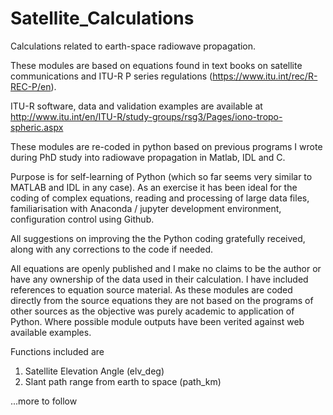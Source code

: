 # Satellite_Calculations
Calculations related to earth-space radiowave propagation.

These modules are based on equations found in text books on satellite communications and ITU-R P series regulations (https://www.itu.int/rec/R-REC-P/en).

ITU-R software, data and validation examples are available at http://www.itu.int/en/ITU-R/study-groups/rsg3/Pages/iono-tropo-spheric.aspx

These modules are re-coded in python based on previous programs I wrote during PhD study into radiowave propagation in Matlab, IDL and C. 

Purpose is for self-learning of Python (which so far seems very similar to MATLAB and IDL in any case). As an exercise it has been ideal for the coding of complex equations, reading and processing of large data files, familiarisation with Anaconda / jupyter development environment, configuration control using Github. 

All suggestions on improving the the Python coding gratefully received, along with any corrections to the code if needed.

All equations are openly published and I make no claims to be the author or have any ownership of the data used in their calculation. I have included references to equation source material. As these modules are coded directly from the source equations they are not based on the programs of other sources as the objective was purely academic to application of Python. Where possible module outputs have been verited against web available examples.

Functions included are 
1. Satellite Elevation Angle (elv_deg)
2. Slant path range from earth to space (path_km)

...more to follow
